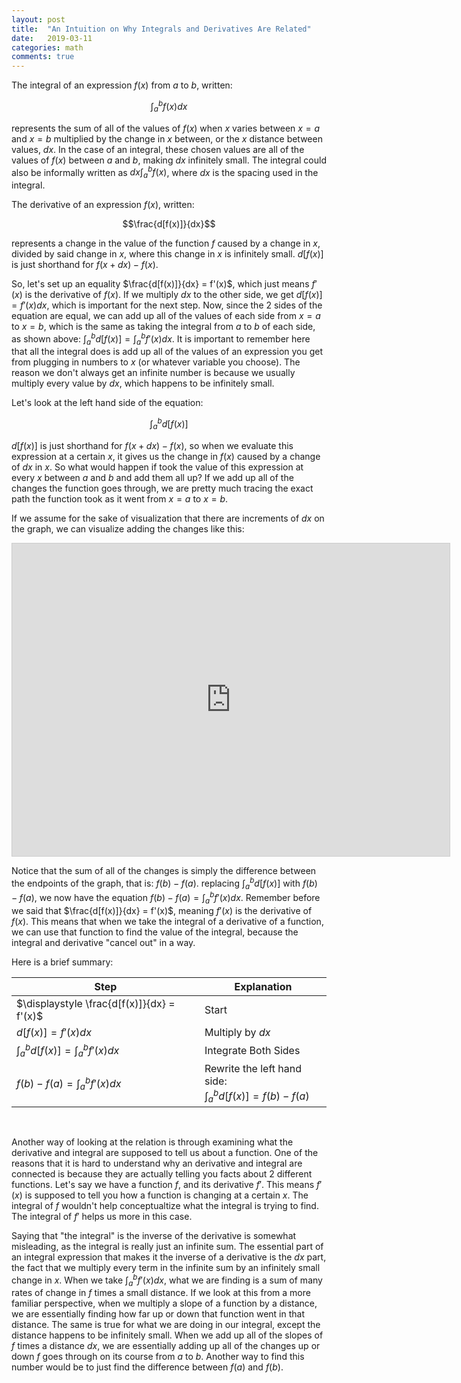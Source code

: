 ```yaml
---
layout: post
title:  "An Intuition on Why Integrals and Derivatives Are Related"
date:   2019-03-11
categories: math
comments: true
---
```

The integral of an expression $f(x)$ from $a$ to $b$, written:

$$\int_{a}^{b} f(x) dx$$

 represents the sum of all of the values of $f(x)$ when $x$ varies between $x=a$ and $x=b$ multiplied by the change in $x$ between, or the $x$ distance between values, $dx$.  In the case of an integral, these chosen values are all of the values of $f(x)$ between $a$ and $b$, making $dx$ infinitely small.  The integral could also be informally written as $dx \int_{a}^{b} f(x)$, where $dx$ is the spacing used in the integral.

The derivative of an expression $f(x)$, written:

$$\frac{d[f(x)]}{dx}$$

represents a change in the value of the function $f$ caused by a change in $x$, divided by said change in $x$, where this change in $x$ is infinitely small.  $d[f(x)]$ is just shorthand for $f(x+dx)-f(x)$.

So, let's set up an equality $\frac{d[f(x)]}{dx} = f'(x)$, which just means $f'(x)$ is the derivative of $f(x)$.  If we multiply $dx$ to the other side, we get $d[f(x)] = f'(x) dx$, which is important for the next step.  Now, since the 2 sides of the equation are equal, we can add up all of the values of each side from $x=a$ to $x=b$, which is the same as taking the integral from $a$ to $b$ of each side, as shown above: $\int_{a}^{b} d[f(x)] = \int_{a}^{b} f'(x) dx$.  It is important to remember here that all the integral does is add up all of the values of an expression you get from plugging in numbers to $x$ (or whatever variable you choose).  The reason we don't always get an infinite number is because we usually multiply every value by $dx$, which happens to be infinitely small.  

Let's look at the left hand side of the equation:

$$\int_{a}^{b} d[f(x)]$$

$d[f(x)]$ is just shorthand for $f(x+dx)-f(x)$, so when we evaluate this expression at a certain $x$, it gives us the change in $f(x)$ caused by a change of $dx$ in $x$.  So what would happen if took the value of this expression at every $x$ between $a$ and $b$ and add them all up?  If we add up all of the changes the function goes through, we are pretty much tracing the exact path the function took as it went from $x=a$ to $x=b$.

If we assume for the sake of visualization that there are increments of $dx$ on the graph, we can visualize adding the changes like this:

<iframe src="https://www.desmos.com/calculator/huynuacfce?embed" width="700px" height="500px" style="border: 1px solid #ccc" frameborder="0"></iframe>



Notice that the sum of all of the changes is simply the difference between the endpoints of the graph, that is: $f(b)-f(a)$.  replacing $\int_{a}^{b} d[f(x)]$ with $f(b)-f(a)$, we now have the equation $f(b)-f(a) = \int_{a}^{b} f'(x) dx$.  Remember before we said that $\frac{d[f(x)]}{dx} = f'(x)$, meaning $f'(x)$ is the derivative of $f(x)$.  This means that when we take the integral of a derivative of a function, we can use that function to find the value of the integral, because the integral and derivative "cancel out" in a way.

Here is a brief summary:

|Step                                                          |Explanation                                   |
|--------------------------------------------------------------|----------------------------------------------|
|$\displaystyle \frac{d[f(x)]}{dx} = f'(x)$                    |Start                                         |
|$\displaystyle d[f(x)] = f'(x) dx$                            |Multiply by $dx$                              |
|$\displaystyle \int_{a}^{b} d[f(x)] = \int_{a}^{b} f'(x) dx$  |Integrate Both Sides                          |
|$\displaystyle f(b)-f(a) = \int_{a}^{b} f'(x) dx$             |Rewrite the left hand side: <br> $\displaystyle \int_{a}^{b} d[f(x)]=f(b)-f(a)$|  

<br>

Another way of looking at the relation is through examining what the derivative and integral are supposed to tell us about a function.  One of the reasons that it is hard to understand why an derivative and integral are connected is because they are actually telling you facts about 2 different functions.  Let's say we have a function $f$, and its derivative $f'$.  This means $f'(x)$ is supposed to tell you how a function is changing at a certain $x$.  The integral of $f$ wouldn't help conceptualtize what the integral is trying to find.  The integral of $f'$ helps us more in this case.  

Saying that "the integral" is the inverse of the derivative is somewhat misleading, as the integral is really just an infinite sum.  The essential part of an integral expression that makes it the inverse of a derivative is the $dx$ part, the fact that we multiply every term in the infinite sum by an infinitely small change in $x$.  When we take $\int_{a}^{b} f'(x) dx$, what we are finding is a sum of many rates of change in $f$ times a small distance.  If we look at this from  a more familiar perspective, when we multiply a slope of a function by a distance, we are essentially finding how far up or down that function went in that distance.  The same is true for what we are doing in our integral, except the distance happens to be infinitely small.  When we add up all of the slopes of $f$ times a distance $dx$, we are essentially adding up all of the changes up or down $f$ goes through on its course from $a$ to $b$.  Another way to find this number would be to just find the difference between $f(a)$ and $f(b)$.


